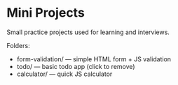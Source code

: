 # Mini Projects
Small practice projects used for learning and interviews.

Folders:
- form-validation/  — simple HTML form + JS validation
- todo/             — basic todo app (click to remove)
- calculator/       — quick JS calculator
